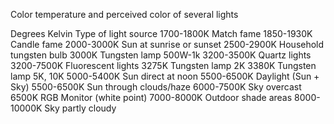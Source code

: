 Color temperature and perceived color of several lights

Degrees Kelvin		Type of light source
1700-1800K			Match fame
1850-1930K			Candle fame
2000-3000K			Sun at sunrise or sunset
2500-2900K			Household tungsten bulb
3000K				Tungsten lamp 500W-1k
3200-3500K			Quartz lights
3200-7500K			Fluorescent lights
3275K				Tungsten lamp 2K
3380K				Tungsten lamp 5K, 10K
5000-5400K			Sun direct at noon
5500-6500K			Daylight (Sun + Sky)
5500-6500K			Sun through clouds/haze
6000-7500K			Sky overcast
6500K				RGB Monitor (white point)
7000-8000K			Outdoor shade areas
8000-10000K			Sky partly cloudy